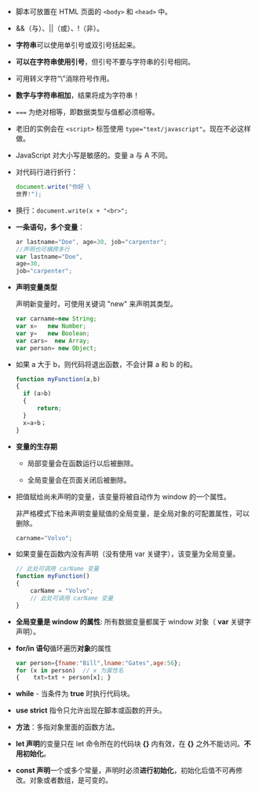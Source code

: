 + 脚本可放置在 HTML 页面的 `<body>` 和 `<head>` 中。

+ &&（与）、||（或）、!（非）。

+ **字符串**可以使用单引号或双引号括起来。

+ **可以在字符串使用引号**，但引号不要与字符串的引号相同。

+ 可用转义字符“\”消除符号作用。

+ **数字与字符串相加**，结果将成为字符串！

+ `===` 为绝对相等，即数据类型与值都必须相等。

+ 老旧的实例会在 `<script>` 标签使用 `type="text/javascript"`。现在不必这样做。

+ JavaScript 对大小写是敏感的。变量 a 与 A 不同。

+ 对代码行进行折行：

  ```javascript
  document.write("你好 \ 
  世界!");
  ```

+ 换行：`document.write(x + "<br>";`

+ **一条语句，多个变量**：

  ```javascript
  ar lastname="Doe", age=30, job="carpenter";
  //声明也可横跨多行
  var lastname="Doe",
  age=30,
  job="carpenter";
  ```

+ **声明变量类型**

  声明新变量时，可使用关键词 "new" 来声明其类型。

  ```javascript
  var carname=new String;
  var x=   new Number;
  var y=   new Boolean;
  var cars=  new Array;
  var person= new Object;
  ```

+ 如果 a 大于 b，则代码将退出函数，不会计算 a 和 b 的和。

  ```javascript
  function myFunction(a,b) 
  {    
  	if (a>b)    
  	{        
  		return;    
  	}    
  	x=a+b； 
  }
  ```

+ **变量的生存期**

  - 局部变量会在函数运行以后被删除。
  
  - 全局变量会在页面关闭后被删除。

+ 把值赋给尚未声明的变量，该变量将被自动作为 window 的一个属性。

  非严格模式下给未声明变量赋值的全局变量，是全局对象的可配置属性，可以删除。

  ```javascript
  carname="Volvo";
  ```

+ 如果变量在函数内没有声明（没有使用 var 关键字），该变量为全局变量。

  ```javascript
  // 此处可调用 carName 变量  
  function myFunction() 
  {    
      carName = "Volvo";    
      // 此处可调用 carName 变量 
  }
  ```

+ **全局变量是 window 的属性**: 所有数据变量都属于 window 对象（ **var** 关键字声明）。

+ **for/in 语句**循环遍历**对象**的属性

  ```javascript
  var person={fname:"Bill",lname:"Gates",age:56};   
  for (x in person)  // x 为属性名 
  {    txt=txt + person[x]; }
  ```

+ **while** - 当条件为 **true** 时执行代码块。

+ **use strict** 指令只允许出现在脚本或函数的开头。

+ **方法**：多指对象里面的函数方法。

+ **let 声明**的变量只在 let 命令所在的代码块 **{}** 内有效，在 **{}** 之外不能访问。**不用初始化**。

+ **const 声明**一个或多个常量，声明时必须**进行初始化**，初始化后值不可再修改。对象或者数组，是可变的。